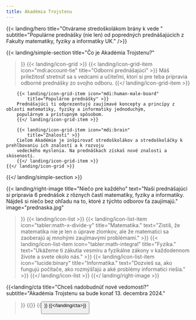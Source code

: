 ```yaml
---
title: Akadémia Trojstenu
---
```

{{< landing/hero
    title="Otvárame stredoškolákom brány k vede "
    subtitle="Populárne prednášky (nie len) od popredných prednášajúcich z Fakulty matematiky, fyziky a informatiky UK."
/>}}

{{< landing/simple-section
    title="Čo je Akadémia Trojstenu?"
>}}
    {{< landing/icon-grid >}}
        {{< landing/icon-grid-item icon="mdi:account-tie"
            title="Odborní prednášajúci" >}}
        Máš príležitosť stretnúť sa s vedcami a učiteľmi,
        ktorí si pre teba pripravia odborné prednášky zo svojho odboru.
        {{</ landing/icon-grid-item >}}

        {{< landing/icon-grid-item icon="mdi:human-male-board"
            title="Populárne prednášky" >}}
        Prednášajúci ti odprezentujú zaujímavé koncepty a princípy z oblasti matematiky, fyziky a informatiky jednoduchým,
        populárnym a prístupným spôsobom.
        {{</ landing/icon-grid-item >}}

        {{< landing/icon-grid-item icon="mdi:brain"
            title="Znalosti" >}}
        Cieľom Akadémie je inšpirovať stredoškolákov a stredoškoláčky k prehĺbovaniu ich znalostí a k rozvoju
        vedeckého myslenia. Na prednáškach získaš nové znalosti a skúsenosti.
        {{</ landing/icon-grid-item >}}
    {{</ landing/icon-grid >}}
{{</ landing/simple-section >}}

{{< landing/right-image
    title="Niečo pre každého"
    text="Naši prednášajúci si pripravia 6 prednášok z rôznych častí matematiky, fyziky a informatiky. Nájdeš si niečo bez ohľadu na to, ktoré z týchto odborov ťa zaujímajú."
    image="prednaska.jpg"
>}}
    {{< landing/icon-list >}}
        {{< landing/icon-list-item icon="tabler:math-x-divide-y"
            title="Matematika."
            text="Zistíš, že matematika nie je len o úprave zlomkov, ale že matematici sa zaoberajú aj mnohými zaujímavými problémami." >}}
        {{< landing/icon-list-item icon="tabler:math-integral"
            title="Fyzika."
            text="Ukážeme ti zákutia vesmíru a fyzikálne zákony v každodennom živote a svete okolo nás." >}}
        {{< landing/icon-list-item icon="lucide:binary"
            title="Informatika."
            text="Dozvieš sa, ako fungujú počítače, ako rozmýšľajú a aké problémy informatici riešia." >}}
    {{</ landing/icon-list >}}
{{</ landing/right-image >}}

{{<landing/cta
    title="Chceš nadobudnúť nové vedomosti?"
    subtitle="Akadémia Trojstenu sa bude konať 13. decembra 2024."
>}}
    {{<link-button text="Program Akadémie" url="/program/">}}
    {{<button text="Prihláška" url="/prihlaska/" icon-right="mdi:arrow-right">}}
{{</landing/cta>}}
